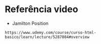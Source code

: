 # Referência video
* Jamilton Position
```
https://www.udemy.com/course/curso-html-basico/learn/lecture/5287084#overview
```